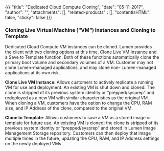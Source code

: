 {{{
  "title": "Dedicated Cloud Compute Cloning",
  "date": "05-11-2017",
  "author": "",
  "attachments": [],
  "related-products" : [],
  "contentIsHTML": false,
  "sticky": false
}}}

### Cloning Live Virtual Machine (“VM”) Instances and Cloning to Template

Dedicated Cloud Compute VM instances can be cloned. Lumen provides the client with two cloning options at this time, Clone Live VM Instance and a Save to Template function. Both of these functions automatically clone the primary boot volume and secondary volumes of a VM. Customer may not clone Lumen-managed applications, and may clone non- Lumen-managed applications at its own risk.

**Clone Live VM Instance**: Allows customers to actively replicate a running VM for use and deployment. An existing VM is shut down and cloned. The clone is stripped of its previous system identity or “prepped/sysprep” and redeployed as a new VM with similar characteristics as the original VM. When cloning a VM, customers have the option to change the CPU, RAM size, and IP Address of the clone, compared to the original VM.

**Clone to Template**: Allows customers to save a VM as a stored image or template for future use. An existing VM is cloned; the clone is stripped of its previous system identity or “prepped/sysprep” and stored in Lumen Image Management Storage repository. Customers can then deploy that image multiple times in the future, updating the CPU, RAM, and IP Address settings on the newly deployed VMs.
